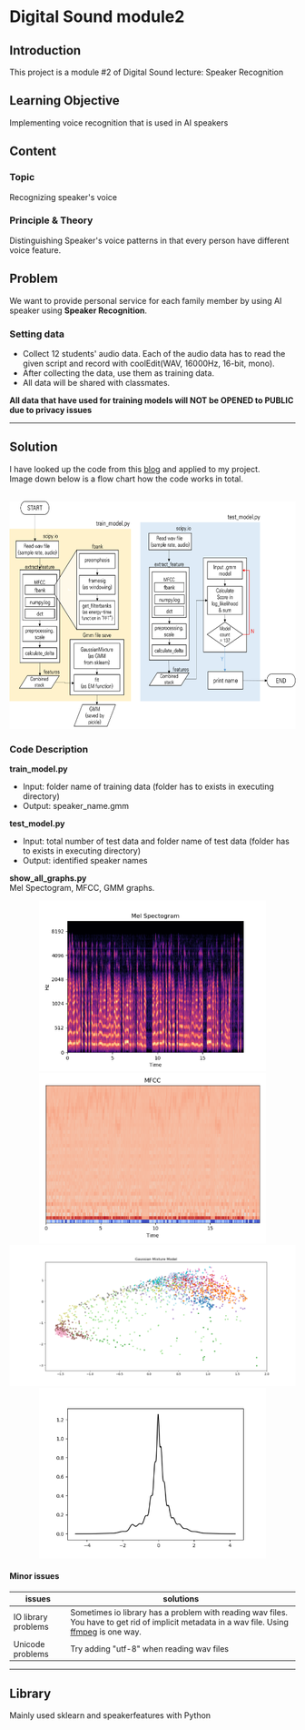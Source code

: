 # Digital Sound module2

## Introduction
This project is a module #2 of Digital Sound lecture: Speaker Recognition  

## Learning Objective
Implementing voice recognition that is used in AI speakers 

## Content

### Topic
Recognizing speaker's voice

### Principle & Theory
Distinguishing Speaker's voice patterns in that every person have different voice feature.

## Problem
We want to provide personal service for each family member by using AI speaker using **Speaker Recognition**.  

### Setting data
* Collect 12 students' audio data. Each of the audio data has to read the given script and record with coolEdit(WAV, 16000Hz, 16-bit, mono).
* After collecting the data, use them as training data. 
* All data will be shared with classmates.  

**All data that have used for training models will NOT be OPENED to PUBLIC due to privacy issues**

---
## Solution
I have looked up the code from this [blog](https://appliedmachinelearning.blog/2017/11/14/spoken-speaker-identification-based-on-gaussian-mixture-models-python-implementation/) and applied to my project.   
Image down below is a flow chart how the code works in total. <br><br>
<p align = "center">
<img src = "./img/python_code_explain.png", height = 400></img>
</p>

### Code Description
**train_model.py**  

* Input: folder name of training data (folder has to exists in executing directory)
* Output: speaker_name.gmm

**test_model.py**
* Input: total number of test data and folder name of test data (folder has to exists in executing directory)
* Output: identified speaker names
  
**show_all_graphs.py**  
Mel Spectogram, MFCC, GMM graphs.
<p align = "center">
<img src = "./img/Mel_spectogram.png", height = 300></img>
<img src = "./img/MFCC.png", height = 300></img>
<img src = "./img/GaussianClustered.png", width = 735></img>
<img src = "./img/GaussianModel.png", height = 300></img>
</p>


#### Minor issues
issues | solutions
---|---  
IO library problems | Sometimes io library has a problem with reading wav files. You have to get rid of implicit metadata in a wav file. Using [ffmpeg](www.ffmpeg.org) is one way.  
Unicode problems | Try adding "utf-8" when reading wav files

---

## Library
Mainly used sklearn and speakerfeatures with Python

